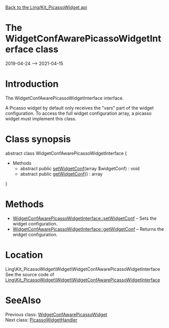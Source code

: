 [Back to the Ling/Kit_PicassoWidget api](https://github.com/lingtalfi/Kit_PicassoWidget/blob/master/doc/api/Ling/Kit_PicassoWidget.md)



The WidgetConfAwarePicassoWidgetInterface class
================
2019-04-24 --> 2021-04-15






Introduction
============

The WidgetConfAwarePicassoWidgetInterface interface.

A Picasso widget by default only receives the "vars" part of the widget configuration.
To access the full widget configuration array, a picasso widget must implement this class.



Class synopsis
==============


abstract class <span class="pl-k">WidgetConfAwarePicassoWidgetInterface</span>  {

- Methods
    - abstract public [setWidgetConf](https://github.com/lingtalfi/Kit_PicassoWidget/blob/master/doc/api/Ling/Kit_PicassoWidget/Widget/WidgetConfAwarePicassoWidgetInterface/setWidgetConf.md)(array $widgetConf) : void
    - abstract public [getWidgetConf](https://github.com/lingtalfi/Kit_PicassoWidget/blob/master/doc/api/Ling/Kit_PicassoWidget/Widget/WidgetConfAwarePicassoWidgetInterface/getWidgetConf.md)() : array

}






Methods
==============

- [WidgetConfAwarePicassoWidgetInterface::setWidgetConf](https://github.com/lingtalfi/Kit_PicassoWidget/blob/master/doc/api/Ling/Kit_PicassoWidget/Widget/WidgetConfAwarePicassoWidgetInterface/setWidgetConf.md) &ndash; Sets the widget configuration.
- [WidgetConfAwarePicassoWidgetInterface::getWidgetConf](https://github.com/lingtalfi/Kit_PicassoWidget/blob/master/doc/api/Ling/Kit_PicassoWidget/Widget/WidgetConfAwarePicassoWidgetInterface/getWidgetConf.md) &ndash; Returns the widget configuration.





Location
=============
Ling\Kit_PicassoWidget\Widget\WidgetConfAwarePicassoWidgetInterface<br>
See the source code of [Ling\Kit_PicassoWidget\Widget\WidgetConfAwarePicassoWidgetInterface](https://github.com/lingtalfi/Kit_PicassoWidget/blob/master/Widget/WidgetConfAwarePicassoWidgetInterface.php)



SeeAlso
==============
Previous class: [WidgetConfAwarePicassoWidget](https://github.com/lingtalfi/Kit_PicassoWidget/blob/master/doc/api/Ling/Kit_PicassoWidget/Widget/WidgetConfAwarePicassoWidget.md)<br>Next class: [PicassoWidgetHandler](https://github.com/lingtalfi/Kit_PicassoWidget/blob/master/doc/api/Ling/Kit_PicassoWidget/WidgetHandler/PicassoWidgetHandler.md)<br>
